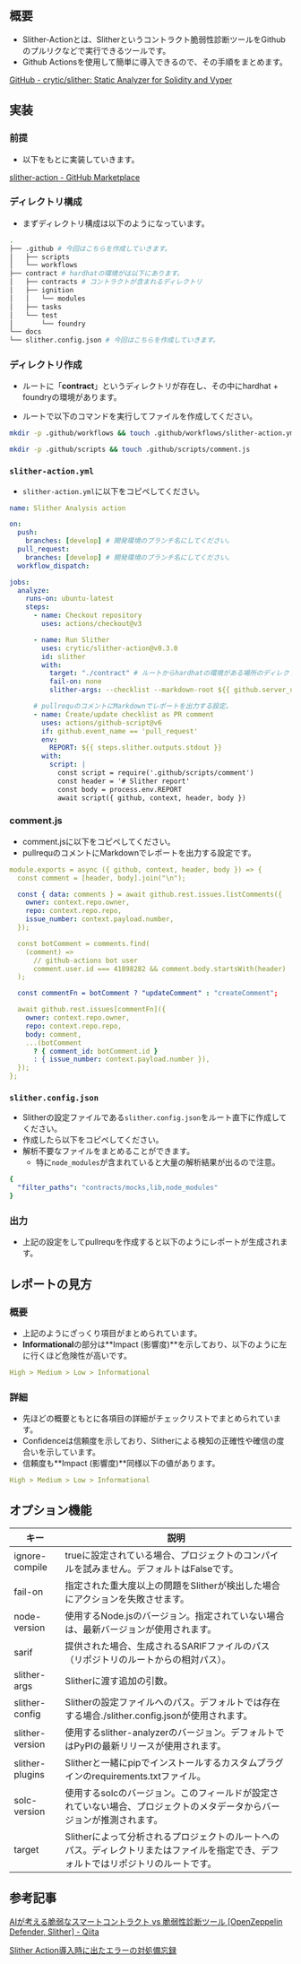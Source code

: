 ## 概要

- Slither-Actionとは、Slitherというコントラクト脆弱性診断ツールをGithubのプルリクなどで実行できるツールです。
- Github Actionsを使用して簡単に導入できるので、その手順をまとめます。

[GitHub - crytic/slither: Static Analyzer for Solidity and Vyper](https://github.com/crytic/slither?tab=readme-ov-file)

## 実装

### 前提

- 以下をもとに実装していきます。

[slither-action - GitHub Marketplace](https://github.com/marketplace/actions/slither-action)

### ディレクトリ構成

- まずディレクトリ構成は以下のようになっています。

```bash
.
├── .github # 今回はこちらを作成していきます。
│   ├── scripts
│   └── workflows
├── contract # hardhatの環境がは以下にあります。
│   ├── contracts # コントラクトが含まれるディレクトリ
│   ├── ignition
│   │   └── modules
│   ├── tasks
│   └── test
│       └── foundry
└── docs
└── slither.config.json # 今回はこちらを作成していきます。
```

### ディレクトリ作成

- ルートに「**contract**」というディレクトリが存在し、その中にhardhat + foundryの環境があります。

- ルートで以下のコマンドを実行してファイルを作成してください。

```bash
mkdir -p .github/workflows && touch .github/workflows/slither-action.yml
```

```bash
mkdir -p .github/scripts && touch .github/scripts/comment.js
```

### `slither-action.yml`

- `slither-action.yml`に以下をコピペしてください。

```yaml
name: Slither Analysis action

on:
  push:
    branches: [develop] # 開発環境のブランチ名にしてください。
  pull_request:
    branches: [develop] # 開発環境のブランチ名にしてください。
  workflow_dispatch:

jobs:
  analyze:
    runs-on: ubuntu-latest
    steps:
      - name: Checkout repository
        uses: actions/checkout@v3

      - name: Run Slither
        uses: crytic/slither-action@v0.3.0
        id: slither
        with:
          target: "./contract" # ルートからhardhatの環境がある場所のディレクトリパスを入れてください。
          fail-on: none
          slither-args: --checklist --markdown-root ${{ github.server_url }}/${{ github.repository }}/blob/${{ github.sha }}/

      # pullrequのコメントにMarkdownでレポートを出力する設定。
      - name: Create/update checklist as PR comment
        uses: actions/github-script@v6
        if: github.event_name == 'pull_request'
        env:
          REPORT: ${{ steps.slither.outputs.stdout }}
        with:
          script: |
            const script = require('.github/scripts/comment')
            const header = '# Slither report'
            const body = process.env.REPORT
            await script({ github, context, header, body })
```

### comment.js

- comment.jsに以下をコピペしてください。
- pullrequのコメントにMarkdownでレポートを出力する設定です。

```yaml
module.exports = async ({ github, context, header, body }) => {
  const comment = [header, body].join("\n");

  const { data: comments } = await github.rest.issues.listComments({
    owner: context.repo.owner,
    repo: context.repo.repo,
    issue_number: context.payload.number,
  });

  const botComment = comments.find(
    (comment) =>
      // github-actions bot user
      comment.user.id === 41898282 && comment.body.startsWith(header)
  );

  const commentFn = botComment ? "updateComment" : "createComment";

  await github.rest.issues[commentFn]({
    owner: context.repo.owner,
    repo: context.repo.repo,
    body: comment,
    ...(botComment
      ? { comment_id: botComment.id }
      : { issue_number: context.payload.number }),
  });
};
```

### `slither.config.json`

- Slitherの設定ファイルである`slither.config.json`をルート直下に作成してください。
- 作成したら以下をコピペしてください。
- 解析不要なファイルをまとめることができます。
    - 特に`node_modules`が含まれていると大量の解析結果が出るので注意。

```yaml
{
  "filter_paths": "contracts/mocks,lib,node_modules"
}
```

### 出力

- 上記の設定をしてpullrequを作成すると以下のようにレポートが生成されます。



## レポートの見方

### 概要



- 上記のようにざっくり項目がまとめられています。
- **Informational**の部分は**Impact (影響度)**を示しており、以下のように左に行くほど危険性が高いです。

```yaml
High > Medium > Low > Informational
```

### 詳細



- 先ほどの概要ともとに各項目の詳細がチェックリストでまとめられています。
- Confidenceは信頼度を示しており、Slitherによる検知の正確性や確信の度合いを示しています。
- 信頼度も**Impact (影響度)**同様以下の値があります。

```yaml
High > Medium > Low > Informational
```

## オプション機能

| キー | 説明 |
| --- | --- |
| ignore-compile | trueに設定されている場合、プロジェクトのコンパイルを試みません。デフォルトはFalseです。 |
| fail-on | 指定された重大度以上の問題をSlitherが検出した場合にアクションを失敗させます。 |
| node-version | 使用するNode.jsのバージョン。指定されていない場合は、最新バージョンが使用されます。 |
| sarif | 提供された場合、生成されるSARIFファイルのパス（リポジトリのルートからの相対パス）。 |
| slither-args | Slitherに渡す追加の引数。 |
| slither-config | Slitherの設定ファイルへのパス。デフォルトでは存在する場合./slither.config.jsonが使用されます。 |
| slither-version | 使用するslither-analyzerのバージョン。デフォルトではPyPIの最新リリースが使用されます。 |
| slither-plugins | Slitherと一緒にpipでインストールするカスタムプラグインのrequirements.txtファイル。 |
| solc-version | 使用するsolcのバージョン。このフィールドが設定されていない場合、プロジェクトのメタデータからバージョンが推測されます。 |
| target | Slitherによって分析されるプロジェクトのルートへのパス。ディレクトリまたはファイルを指定でき、デフォルトではリポジトリのルートです。 |

## 参考記事

[AIが考える脆弱なスマートコントラクト vs 脆弱性診断ツール [OpenZeppelin Defender, Slither] - Qiita](https://qiita.com/0xnatto/items/69615d32b8d19295ccb3#第２回戦slither)

[Slither Action導入時に出たエラーの対処備忘録](https://zenn.dev/pokena/scraps/66df18b17abd47)

